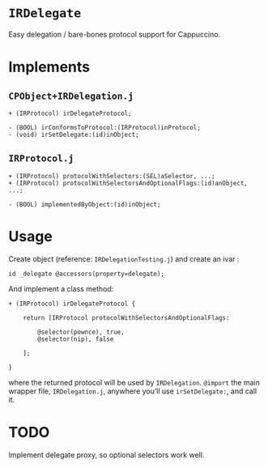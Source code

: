 #	`IRDelegate`

Easy delegation / bare-bones protocol support for Cappuccino.





#	Implements


##	`CPObject+IRDelegation.j`

	+ (IRProtocol) irDelegateProtocol;
	
	- (BOOL) irConformsToProtocol:(IRProtocol)inProtocol;
	- (void) irSetDelegate:(id)inObject;


##	`IRProtocol.j`

	+ (IRProtocol) protocolWithSelectors:(SEL)aSelector, ...;
	+ (IRProtocol) protocolWithSelectorsAndOptionalFlags:(id)anObject, ...;
		
	- (BOOL) implementedByObject:(id)inObject;




#	Usage

Create object (reference: `IRDelegationTesting.j`) and create an ivar :
	
	id _delegate @accessors(property=delegate);

And implement a class method:

	+ (IRProtocol) irDelegateProtocol {

		return [IRProtocol protocolWithSelectorsAndOptionalFlags:

			@selector(pownce), true,
			@selector(nip), false

		];

	}
	
where the returned protocol will be used by `IRDelegation`.  `@import` the main wrapper file, `IRDelegation.j`, anywhere you’ll use `irSetDelegate:`, and call it.





#	TODO

Implement delegate proxy, so optional selectors work well.




